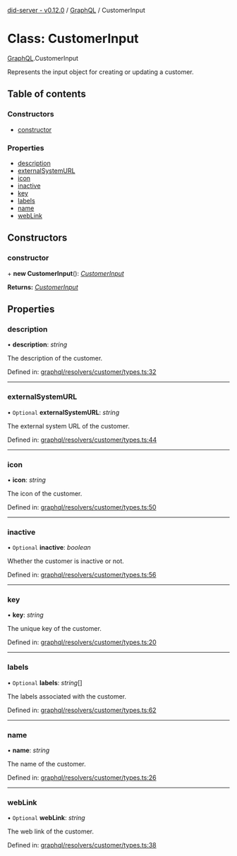 [did-server - v0.12.0](../README.md) / [GraphQL](../modules/graphql.md) / CustomerInput

# Class: CustomerInput

[GraphQL](../modules/graphql.md).CustomerInput

Represents the input object for creating or updating a customer.

## Table of contents

### Constructors

- [constructor](graphql.customerinput.md#constructor)

### Properties

- [description](graphql.customerinput.md#description)
- [externalSystemURL](graphql.customerinput.md#externalsystemurl)
- [icon](graphql.customerinput.md#icon)
- [inactive](graphql.customerinput.md#inactive)
- [key](graphql.customerinput.md#key)
- [labels](graphql.customerinput.md#labels)
- [name](graphql.customerinput.md#name)
- [webLink](graphql.customerinput.md#weblink)

## Constructors

### constructor

\+ **new CustomerInput**(): [*CustomerInput*](graphql.customerinput.md)

**Returns:** [*CustomerInput*](graphql.customerinput.md)

## Properties

### description

• **description**: *string*

The description of the customer.

Defined in: [graphql/resolvers/customer/types.ts:32](https://github.com/Puzzlepart/did/blob/dev/server/graphql/resolvers/customer/types.ts#L32)

___

### externalSystemURL

• `Optional` **externalSystemURL**: *string*

The external system URL of the customer.

Defined in: [graphql/resolvers/customer/types.ts:44](https://github.com/Puzzlepart/did/blob/dev/server/graphql/resolvers/customer/types.ts#L44)

___

### icon

• **icon**: *string*

The icon of the customer.

Defined in: [graphql/resolvers/customer/types.ts:50](https://github.com/Puzzlepart/did/blob/dev/server/graphql/resolvers/customer/types.ts#L50)

___

### inactive

• `Optional` **inactive**: *boolean*

Whether the customer is inactive or not.

Defined in: [graphql/resolvers/customer/types.ts:56](https://github.com/Puzzlepart/did/blob/dev/server/graphql/resolvers/customer/types.ts#L56)

___

### key

• **key**: *string*

The unique key of the customer.

Defined in: [graphql/resolvers/customer/types.ts:20](https://github.com/Puzzlepart/did/blob/dev/server/graphql/resolvers/customer/types.ts#L20)

___

### labels

• `Optional` **labels**: *string*[]

The labels associated with the customer.

Defined in: [graphql/resolvers/customer/types.ts:62](https://github.com/Puzzlepart/did/blob/dev/server/graphql/resolvers/customer/types.ts#L62)

___

### name

• **name**: *string*

The name of the customer.

Defined in: [graphql/resolvers/customer/types.ts:26](https://github.com/Puzzlepart/did/blob/dev/server/graphql/resolvers/customer/types.ts#L26)

___

### webLink

• `Optional` **webLink**: *string*

The web link of the customer.

Defined in: [graphql/resolvers/customer/types.ts:38](https://github.com/Puzzlepart/did/blob/dev/server/graphql/resolvers/customer/types.ts#L38)
